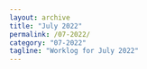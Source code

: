 ```yaml
---
layout: archive
title: "July 2022"
permalink: /07-2022/
category: "07-2022"
tagline: "Worklog for July 2022"
---
```

